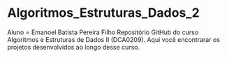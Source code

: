 # Algoritmos_Estruturas_Dados_2
Aluno = Emanoel Batista Pereira Filho
Repositório GitHub do curso Algoritmos e Estruturas de Dados II (DCA0209).
Aqui você encontrarar os projetos desenvolvidos ao longo desse curso.
